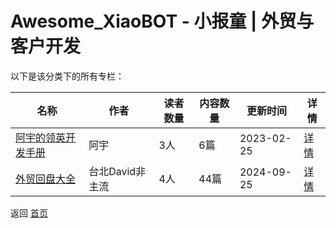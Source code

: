 # Awesome_XiaoBOT - 小报童 | 外贸与客户开发

以下是该分类下的所有专栏：

| 名称 | 作者 | 读者数量 | 内容数量 | 更新时间 | 详情 |
|------|------|----------|----------|----------|------|
| [阿宇的领英开发手册](https://xiaobot.net/p/AyuLinkedinNote?refer=0b133df9-27dc-423b-8101-639049001c13) | 阿宇 | 3人 | 6篇 |  2023-02-25 | [详情](data/AyuLinkedinNote.md) |
| [外贸回盘大全](https://xiaobot.net/p/ginifab?refer=0b133df9-27dc-423b-8101-639049001c13) | 台北David非主流 | 4人 | 44篇 |  2024-09-25 | [详情](data/ginifab.md) |


返回 [首页](../README.md)
